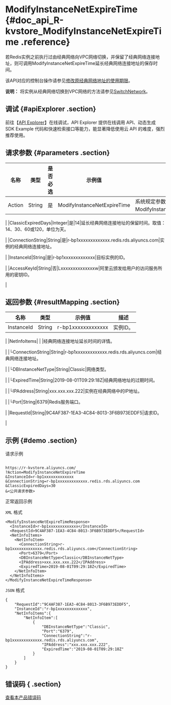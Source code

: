 # ModifyInstanceNetExpireTime {#doc_api_R-kvstore_ModifyInstanceNetExpireTime .reference}

若Redis实例之前执行过由经典网络向VPC网络切换，并保留了经典网络连接地址，则可调用ModifyInstanceNetExpireTime延长经典网络连接地址的保存时间。

该API对应的控制台操作请参见[修改原经典网络地址的使用期限](~~60062~~)。

**说明：** 将实例从经典网络切换到VPC网络的方法请参见[SwitchNetwork](~~61005~~)。

## 调试 {#apiExplorer .section}

前往【[API Explorer](https://api.aliyun.com/#product=R-kvstore&api=ModifyInstanceNetExpireTime)】在线调试，API Explorer 提供在线调用 API、动态生成 SDK Example 代码和快速检索接口等能力，能显著降低使用云 API 的难度，强烈推荐使用。

## 请求参数 {#parameters .section}

|名称|类型|是否必选|示例值|描述|
|--|--|----|---|--|
|Action|String|是|ModifyInstanceNetExpireTime|系统规定参数，取值：ModifyInstanceNetExpireTime。

 |
|ClassicExpiredDays|Integer|是|14|延长经典网络连接地址的保留时间。取值：14、30、60或120，单位为天。

 |
|ConnectionString|String|是|r-bp1xxxxxxxxxxxxx.redis.rds.aliyuncs.com|实例的经典网络连接地址。

 |
|InstanceId|String|是|r-bp1xxxxxxxxxxxxx|目标实例的ID。

 |
|AccessKeyId|String|否|Lxxxxxxxxxxxxxxw|阿里云颁发给用户的访问服务所用的密钥ID。

 |

## 返回参数 {#resultMapping .section}

|名称|类型|示例值|描述|
|--|--|---|--|
|InstanceId|String|r-bp1xxxxxxxxxxxxx|实例ID。

 |
|NetInfoItems| | |经典网络连接地址延长时间的详情。

 |
|└ConnectionString|String|r-bp1xxxxxxxxxxxxx.redis.rds.aliyuncs.com|经典网络连接地址。

 |
|└DBInstanceNetType|String|Classic|网络类型。

 |
|└ExpiredTime|String|2019-08-01T09:29:18Z|经典网络地址的过期时间。

 |
|└IPAddress|String|xxx.xxx.xxx.222|实例在经典网络中的IP地址。

 |
|└Port|String|6379|Redis服务端口。

 |
|RequestId|String|9C4AF387-1EA3-4C84-8013-3F6B973EDDF5|请求ID。

 |

## 示例 {#demo .section}

请求示例

``` {#request_demo}

https://r-kvstore.aliyuncs.com/
?Action=ModifyInstanceNetExpireTime
&InstanceId=r-bp1xxxxxxxxxxxxx
&ConnectionString=r-bp1xxxxxxxxxxxxx.redis.rds.aliyuncs.com
&ClassicExpiredDays=30
&<公共请求参数>

```

正常返回示例

`XML` 格式

``` {#xml_return_success_demo}
<ModifyInstanceNetExpireTimeResponse>
  <InstanceId>r-bp1xxxxxxxxxxxxx</InstanceId>
  <RequestId>9C4AF387-1EA3-4C84-8013-3F6B973EDDF5</RequestId>
  <NetInfoItems>
    <NetInfoItem>
      <ConnectionString>r-bp1xxxxxxxxxxxxx.redis.rds.aliyuncs.com</ConnectionString>
      <Port>6379</Port>
      <DBInstanceNetType>Classic</DBInstanceNetType>
      <IPAddress>xxx.xxx.xxx.222</IPAddress>
      <ExpiredTime>2019-08-01T09:29:18Z</ExpiredTime>
    </NetInfoItem>
  </NetInfoItems>
</ModifyInstanceNetExpireTimeResponse>

```

`JSON` 格式

``` {#json_return_success_demo}
{
	"RequestId":"9C4AF387-1EA3-4C84-8013-3F6B973EDDF5",
	"InstanceId":"r-bp1xxxxxxxxxxxxx",
	"NetInfoItems":{
		"NetInfoItem":[
			{
				"DBInstanceNetType":"Classic",
				"Port":"6379",
				"ConnectionString":"r-bp1xxxxxxxxxxxxx.redis.rds.aliyuncs.com",
				"IPAddress":"xxx.xxx.xxx.222",
				"ExpiredTime":"2019-08-01T09:29:18Z"
			}
		]
	}
}
```

## 错误码 { .section}

[查看本产品错误码](https://error-center.aliyun.com/status/product/R-kvstore)

